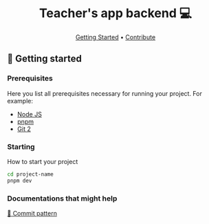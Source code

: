 <h1 align="center" style="font-weight: bold;">Teacher's app backend 💻</h1>

<p align="center">
 <a href="#started">Getting Started</a> •
 <a href="#contribute">Contribute</a>
</p>

<h2 id="started">🚀 Getting started</h2>

<h3>Prerequisites</h3>

Here you list all prerequisites necessary for running your project. For example:

- [Node JS](https://github.com/)
- [pnpm](https://pnpm.io/)
- [Git 2](https://github.com)

<h3>Starting</h3>

How to start your project

```bash
cd project-name
pnpm dev
```

<h3>Documentations that might help</h3>

[💾 Commit pattern](https://gist.github.com/joshbuchea/6f47e86d2510bce28f8e7f42ae84c716)
